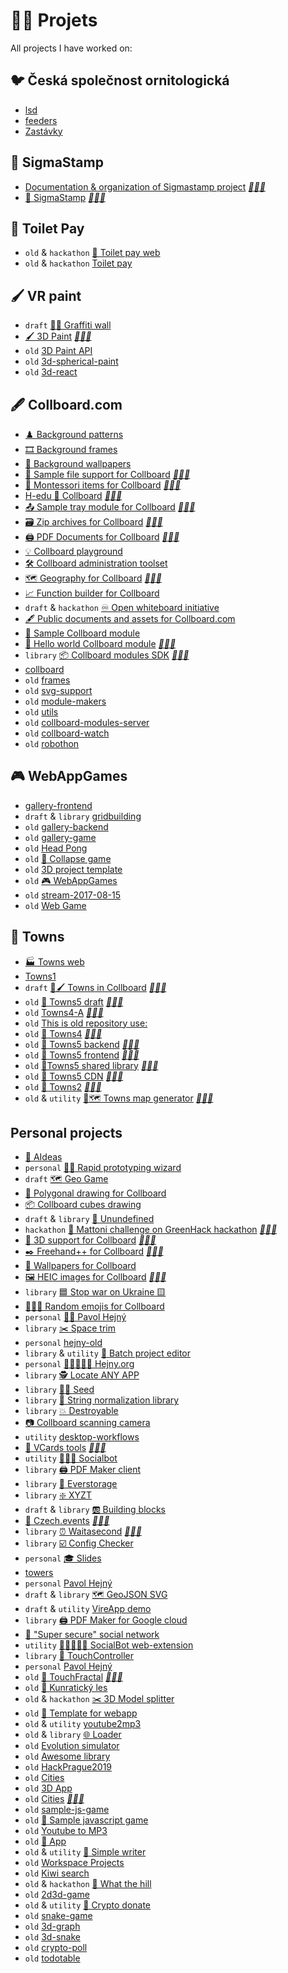 <!--
Note: See [🦊] in root README for more information
{% include index.html %}
-->

# 👨‍🏭 Projets

<!-- ⚠️ WARNING: This was generated by generate-projects at 2023-01-16T13:29:30.874Z-->

All projects I have worked on:

## 🐦 Česká společnost ornitologická

-   [lsd](#)
-   [feeders](#)
-   [Zastávky](https://zastavky.birdlife.cz/)

## 📜 SigmaStamp

-   [Documentation & organization of Sigmastamp project](https://github.com/sigmastamp) _[🔗](https://github.com/sigmastamp)[👨‍💻](https://github.com/sigmastamp/docs)_
-   [📜 SigmaStamp](https://github.com/sigmastamp) _[🔗](https://github.com/sigmastamp)[👨‍💻](https://github.com/sigmastamp/sigmastamp-frontend)_

## 🧻 Toilet Pay

-   `old` & `hackathon` [🧻 Toilet pay web](https://github.com/toilet-pay/toilet-pay-web)
-   `old` & `hackathon` [Toilet pay](https://github.com/toilet-pay/toilet-pay)

## 🖌 VR paint

-   `draft` [🎨🧱 Graffiti wall](https://github.com/vrpaint/graffiti-wall)
-   [🖌 3D Paint](https://vrpaint.github.io/3d-paint/) _[🔗](https://vrpaint.github.io/3d-paint/)[👨‍💻](https://github.com/vrpaint/3d-paint)_
-   `old` [3D Paint API](https://github.com/vrpaint/file-api)
-   `old` [3d-spherical-paint](https://github.com/vrpaint/3d-spherical-paint)
-   `old` [3d-react](https://github.com/vrpaint/3d-react)

## 🖋 Collboard.com

-   [♟️ Background patterns](https://github.com/collboard/background-patterns)
-   [🎞️ Background frames](https://github.com/collboard/background-frames)
-   [🎴 Background wallpapers](https://github.com/collboard/background-wallpapers)
-   [📁 Sample file support for Collboard](https://collboard.com/) _[🔗](https://collboard.com/)[👨‍💻](https://github.com/collboard/sample-file-support)_
-   [🔵 Montessori items for Collboard](https://collboard.com/) _[🔗](https://collboard.com/)[👨‍💻](https://github.com/collboard/montessori)_
-   [H-edu 💙 Collboard](https://www.h-edu.cz/) _[🔗](https://www.h-edu.cz/)[👨‍💻](https://github.com/collboard/hedu-collboard-integration)_
-   [📤 Sample tray module for Collboard](https://collboard.com/) _[🔗](https://collboard.com/)[👨‍💻](https://github.com/collboard/sample-tray-module)_
-   [🗃️ Zip archives for Collboard](https://collboard.com/) _[🔗](https://collboard.com/)[👨‍💻](https://github.com/collboard/zip-support)_
-   [🖨️ PDF Documents for Collboard](https://collboard.com/) _[🔗](https://collboard.com/)[👨‍💻](https://github.com/collboard/pdf-support)_
-   [💡 Collboard playground](https://github.com/collboard/playground)
-   [🛠️ Collboard administration toolset](https://github.com/collboard/collboard-admin)
-   [🗺️ Geography for Collboard](https://github.com/collboard/map) _[🔗](https://github.com/collboard/map)[👨‍💻](https://github.com/collboard/map)_
-   [📈 Function builder for Collboard](https://github.com/collboard/function-builder)
-   `draft` & `hackathon` [♾️ Open whiteboard initiative](https://github.com/collboard/owbi)
-   [🖋️ Public documents and assets for Collboard.com](https://github.com/collboard/docs)
-   [📘 Sample Collboard module](https://github.com/collboard/sample-art-tool-attribute-module)
-   [📗 Hello world Collboard module](https://collboard.com/) _[🔗](https://collboard.com/)[👨‍💻](https://github.com/collboard/hello-world-module)_
-   `library` [📦 Collboard modules SDK](https://dev.collboard.com/) _[🔗](https://dev.collboard.com/)[👨‍💻](https://github.com/collboard/modules-sdk)_
-   [collboard](https://collboard.com/)
-   `old` [frames](#)
-   `old` [svg-support](https://collboard.com/)
-   `old` [module-makers](#)
-   `old` [utils](#)
-   `old` [collboard-modules-server](#)
-   `old` [collboard-watch](#)
-   `old` [robothon](https://github.com/collboard/robothon)

## 🎮 WebAppGames

-   [gallery-frontend](https://github.com/webappgames/gallery-frontend)
-   `draft` & `library` [gridbuilding](https://github.com/webappgames/gridbuilding)
-   `old` [gallery-backend](https://github.com/webappgames/gallery-backend)
-   `old` [gallery-game](https://github.com/webappgames/gallery-game)
-   `old` [Head Pong](https://github.com/webappgames/headpong)
-   `old` [🧱 Collapse game](https://github.com/webappgames/collapse-game)
-   `old` [3D project template](https://github.com/webappgames/3d-project)
-   `old` [🎮 WebAppGames](https://github.com/webappgames/webappgames)
-   `old` [stream-2017-08-15](https://github.com/webappgames/stream-2017-08-15)
-   `old` [Web Game](https://github.com/webappgames/web-game)

## 🌆 Towns

-   [🏭 Towns web](https://github.com/townsgame/web)
-   [Towns1](#)
-   `draft` [🌆🖌 Towns in Collboard](https://towns.cz/) _[🔗](https://towns.cz/)[👨‍💻](https://github.com/townsgame/collboard-towns)_
-   `old` [🌆 Towns5 draft](https://towns.cz/) _[🔗](https://towns.cz/)[👨‍💻](https://github.com/townsgame/Towns5-draft)_
-   `old` [Towns4-A](https://towns.cz/) _[🔗](https://towns.cz/)[👨‍💻](https://github.com/townsgame/Towns4-A)_
-   `old` [This is old repository use:](https://github.com/townsgame/Towns5-old)
-   `old` [🌆 Towns4](https://towns.cz/) _[🔗](https://towns.cz/)[👨‍💻](https://github.com/townsgame/Towns4)_
-   `old` [🌆 Towns5 backend](https://towns.cz/) _[🔗](https://towns.cz/)[👨‍💻](https://github.com/townsgame/Towns5-backend)_
-   `old` [🌆 Towns5 frontend](https://towns.cz/) _[🔗](https://towns.cz/)[👨‍💻](https://github.com/townsgame/Towns5-frontend)_
-   `old` [🌆Towns5 shared library](https://towns.cz/) _[🔗](https://towns.cz/)[👨‍💻](https://github.com/townsgame/Towns5-shared)_
-   `old` [🌆 Towns5 CDN](https://towns.cz/) _[🔗](https://towns.cz/)[👨‍💻](https://github.com/townsgame/Towns5-cdn)_
-   `old` [🌆 Towns2](https://towns.cz/) _[🔗](https://towns.cz/)[👨‍💻](https://github.com/townsgame/Towns2)_
-   `old` & `utility` [🌆🗺 Towns map generator](https://towns.cz/) _[🔗](https://towns.cz/)[👨‍💻](https://github.com/townsgame/towns-map-generator)_

## Personal projects

-   [🎨 AIdeas](https://github.com/hejny/AIdeas)
-   `personal` [🧙‍♂️ Rapid prototyping wizard](https://github.com/hejny/hejny)
-   `draft` [🗺 Geo Game](https://github.com/hejny/geogame)
-   [📐 Polygonal drawing for Collboard](https://github.com/hejny/polygon-drawing)
-   [📦 Collboard cubes drawing](https://github.com/hejny/cube-drawing)
-   `draft` & `library` [👻 Unundefined](https://github.com/hejny/unundefined)
-   `hackathon` [🧴 Mattoni challenge on GreenHack hackathon](https://greenhack.eu/) _[🔗](https://greenhack.eu/)[👨‍💻](https://github.com/hejny/greenhack-mattoni)_
-   [🧱 3D support for Collboard](https://collboard.com/) _[🔗](https://collboard.com/)[👨‍💻](https://github.com/hejny/3d-support)_
-   [✒️ Freehand++ for Collboard](https://collboard.com/) _[🔗](https://collboard.com/)[👨‍💻](https://github.com/hejny/freehand-plus)_
-   [🌆 Wallpapers for Collboard](https://github.com/hejny/collboard-wallpapers)
-   [🖼️ HEIC images for Collboard](https://collboard.com/) _[🔗](https://collboard.com/)[👨‍💻](https://github.com/hejny/heic-support)_
-   `library` [🟦 Stop war on Ukraine 🟨](https://github.com/hejny/Ukraine)
-   [🐇🥀💚 Random emojis for Collboard](https://github.com/hejny/random-arts)
-   `personal` [👨‍💼 Pavol Hejný](https://github.com/hejny/hejny)
-   `library` [✂️ Space trim](https://github.com/hejny/spacetrim)
-   `personal` [hejny-old](https://github.com/hejny/hejny-old)
-   `library` & `utility` [🔼 Batch project editor](https://github.com/hejny/batch-project-editor)
-   `personal` [👨🏽‍🤝‍👨🏽 Hejny.org](https://github.com/hejny/hejny.org)
-   `library` [🕵️ Locate ANY APP](https://github.com/hejny/locate-app)
-   `library` [🌾🎲 Seed](https://github.com/hejny/seed)
-   `library` [🧹 String normalization library](https://github.com/hejny/n12)
-   `library` [💥 Destroyable](https://github.com/hejny/destroyable)
-   [📷 Collboard scanning camera](https://github.com/hejny/collboard-camera)
-   `utility` [desktop-workflows](https://github.com/hejny/desktop-workflows)
-   [📇 VCards tools](https://hejny.github.io/vcards-batch-opener/) _[🔗](https://hejny.github.io/vcards-batch-opener/)[👨‍💻](https://github.com/hejny/vcard-tools)_
-   `utility` [🧑‍🤝‍🧑 Socialbot](https://github.com/hejny/socialbot)
-   `library` [🖨️ PDF Maker client](https://github.com/hejny/pdfmk)
-   `library` [💾 Everstorage](https://github.com/hejny/everstorage)
-   `library` [❇️ XYZT](https://github.com/hejny/xyzt)
-   `draft` & `library` [🆎 Building blocks](https://github.com/hejny/building-blocks)
-   [📅 Czech.events](https://czech.events/) _[🔗](https://czech.events/)[👨‍💻](https://github.com/hejny/czech.events)_
-   `library` [⏰ Waitasecond](https://hejny.github.io/waitasecond/) _[🔗](https://hejny.github.io/waitasecond/)[👨‍💻](https://github.com/hejny/waitasecond)_
-   `library` [☑️ Config Checker](https://github.com/hejny/configchecker)
-   `personal` [🎓 Slides](https://github.com/hejny/slides)
-   [towers](https://github.com/hejny/towers)
-   `personal` [Pavol Hejný](https://github.com/hejny/pavolhejny)
-   `draft` & `library` [🗺️ GeoJSON SVG](https://github.com/hejny/geojson-svg)
-   `draft` & `utility` [VireApp demo](https://github.com/hejny/vire)
-   `library` [🖨️ PDF Maker for Google cloud](https://github.com/hejny/pdfmk-server)
-   [🐜 "Super secure" social network](https://github.com/hejny/secure-app)
-   `utility` [🧑🏿‍🤝‍🧑🏿 SocialBot web-extension](https://github.com/hejny/socialbot-webextension)
-   `library` [🤏 TouchController](https://github.com/hejny/touchcontroller)
-   `personal` [Pavol Hejný](https://github.com/hejny/pavolhejny-old)
-   `old` [🍁 TouchFractal](https://hejny.github.io/touchfractal) _[🔗](https://hejny.github.io/touchfractal)[👨‍💻](https://github.com/hejny/touchfractal)_
-   `old` [🌳 Kunratický les](https://github.com/hejny/kunraticky-les)
-   `old` & `hackathon` [✂️ 3D Model splitter](https://github.com/hejny/model-splitter)
-   `old` [🔲 Template for webapp](https://github.com/hejny/template-for-webapp)
-   `old` & `utility` [youtube2mp3](https://github.com/hejny/youtube2mp3)
-   `old` & `library` [🌐 Loader](https://github.com/hejny/loader)
-   `old` [Evolution simulator](https://github.com/hejny/evolution)
-   `old` [Awesome library](https://github.com/hejny/awesome-library-boilerplate)
-   `old` [HackPrague2019](https://github.com/hejny/HackPrague2019)
-   `old` [Cities](https://github.com/hejny/mappm)
-   `old` [3D App](https://github.com/hejny/sample-babylon-oimo-app)
-   `old` [Cities](https://hejny.github.io/cities/) _[🔗](https://hejny.github.io/cities/)[👨‍💻](https://github.com/hejny/cities)_
-   `old` [sample-js-game](https://github.com/hejny/workshop-2018-10-20)
-   `old` [🚀 Sample javascript game](https://github.com/hejny/sample-js-game)
-   `old` [Youtube to MP3](https://github.com/hejny/youtube)
-   `old` [📄 App](https://github.com/hejny/sample-react-mobx-app)
-   `old` & `utility` [🧻 Simple writer](https://github.com/hejny/writer)
-   `old` [Workspace Projects](https://github.com/hejny/batchgit-projects)
-   `old` [Kiwi search](https://github.com/hejny/kiwi-js-week)
-   `old` & `hackathon` [🗻 What the hill](https://github.com/hejny/whatthehill)
-   `old` [2d3d-game](https://github.com/hejny/2d3d-game)
-   `old` & `utility` [💸 Crypto donate](https://github.com/hejny/crypto-donate)
-   `old` [snake-game](https://github.com/hejny/snake-game)
-   `old` [3d-graph](https://github.com/hejny/3d-graph)
-   `old` [3d-snake](https://github.com/hejny/3d-snake)
-   `old` [crypto-poll](https://github.com/hejny/crypto-poll)
-   `old` [todotable](https://github.com/hejny/todotable)
